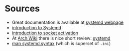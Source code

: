 # Sources

* Great documentation is available at [systemd webpage](https://freedesktop.org/wiki/Software/systemd/)
* [introduction to Systemd](http://0pointer.de/blog/projects/systemd.html)
* [introduction to socket activation](http://0pointer.de/blog/projects/socket-activation.html)
* At [Arch Wiki](https://wiki.archlinux.org/index.php/Systemd) there is nice short review:
  [systemd](https://github.com/tsgates/arch-wiki-markdown/blob/master/wiki/Systemd.md)
* [man systemd.syntax](https://www.freedesktop.org/software/systemd/man/systemd.syntax.html) (which is superset of `.ini`)

